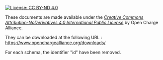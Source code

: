 [![License: CC BY-ND 4.0](https://img.shields.io/badge/License-CC_BY--ND_4.0-lightgrey.svg)](https://creativecommons.org/licenses/by-nd/4.0/)

These documents are made available under the *[Creative Commons Attribution-NoDerivatives 4.0 International Public
License](https://creativecommons.org/licenses/by-nd/4.0/legalcode)*  by Open Charge Alliance.

They can be downloaded at the following URL : https://www.openchargealliance.org/downloads/

For each schema, the identifier "id" have been removed.